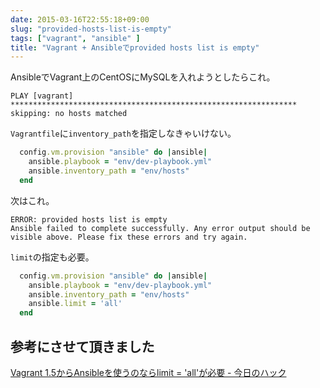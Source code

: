 ```yaml
---
date: 2015-03-16T22:55:18+09:00
slug: "provided-hosts-list-is-empty"
tags: ["vagrant", "ansible" ]
title: "Vagrant + Ansibleでprovided hosts list is empty"
---
```


AnsibleでVagrant上のCentOSにMySQLを入れようとしたらこれ。

```
PLAY [vagrant] ****************************************************************
skipping: no hosts matched
```

`Vagrantfile`に`inventory_path`を指定しなきゃいけない。

``` ruby
  config.vm.provision "ansible" do |ansible|
    ansible.playbook = "env/dev-playbook.yml"
    ansible.inventory_path = "env/hosts"
  end
```

次はこれ。

```
ERROR: provided hosts list is empty
Ansible failed to complete successfully. Any error output should be
visible above. Please fix these errors and try again.
```

`limit`の指定も必要。

``` ruby
  config.vm.provision "ansible" do |ansible|
    ansible.playbook = "env/dev-playbook.yml"
    ansible.inventory_path = "env/hosts"
    ansible.limit = 'all'
  end
```

## 参考にさせて頂きました

[Vagrant 1.5からAnsibleを使うのならlimit = 'all'が必要 - 今日のハック](http://narusemotoki.tumblr.com/post/82475978900/vagrant-1-5-ansible-limit-all)


